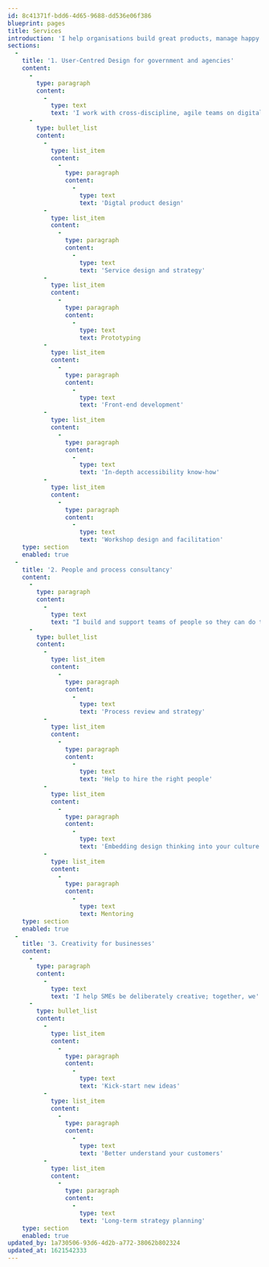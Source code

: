 ```yaml
---
id: 8c41371f-bdd6-4d65-9688-dd536e06f386
blueprint: pages
title: Services
introduction: 'I help organisations build great products, manage happy teams and have potent ideas.'
sections:
  -
    title: '1. User-Centred Design for government and agencies'
    content:
      -
        type: paragraph
        content:
          -
            type: text
            text: 'I work with cross-discipline, agile teams on digital products and services.'
      -
        type: bullet_list
        content:
          -
            type: list_item
            content:
              -
                type: paragraph
                content:
                  -
                    type: text
                    text: 'Digtal product design'
          -
            type: list_item
            content:
              -
                type: paragraph
                content:
                  -
                    type: text
                    text: 'Service design and strategy'
          -
            type: list_item
            content:
              -
                type: paragraph
                content:
                  -
                    type: text
                    text: Prototyping
          -
            type: list_item
            content:
              -
                type: paragraph
                content:
                  -
                    type: text
                    text: 'Front-end development'
          -
            type: list_item
            content:
              -
                type: paragraph
                content:
                  -
                    type: text
                    text: 'In-depth accessibility know-how'
          -
            type: list_item
            content:
              -
                type: paragraph
                content:
                  -
                    type: text
                    text: 'Workshop design and facilitation'
    type: section
    enabled: true
  -
    title: '2. People and process consultancy'
    content:
      -
        type: paragraph
        content:
          -
            type: text
            text: "I build and support teams of people so they can do their best work.\_"
      -
        type: bullet_list
        content:
          -
            type: list_item
            content:
              -
                type: paragraph
                content:
                  -
                    type: text
                    text: 'Process review and strategy'
          -
            type: list_item
            content:
              -
                type: paragraph
                content:
                  -
                    type: text
                    text: 'Help to hire the right people'
          -
            type: list_item
            content:
              -
                type: paragraph
                content:
                  -
                    type: text
                    text: 'Embedding design thinking into your culture'
          -
            type: list_item
            content:
              -
                type: paragraph
                content:
                  -
                    type: text
                    text: Mentoring
    type: section
    enabled: true
  -
    title: '3. Creativity for businesses'
    content:
      -
        type: paragraph
        content:
          -
            type: text
            text: 'I help SMEs be deliberately creative; together, we''ll uncover the hidden potential in your business.'
      -
        type: bullet_list
        content:
          -
            type: list_item
            content:
              -
                type: paragraph
                content:
                  -
                    type: text
                    text: 'Kick-start new ideas'
          -
            type: list_item
            content:
              -
                type: paragraph
                content:
                  -
                    type: text
                    text: 'Better understand your customers'
          -
            type: list_item
            content:
              -
                type: paragraph
                content:
                  -
                    type: text
                    text: 'Long-term strategy planning'
    type: section
    enabled: true
updated_by: 1a730506-93d6-4d2b-a772-38062b802324
updated_at: 1621542333
---
```

